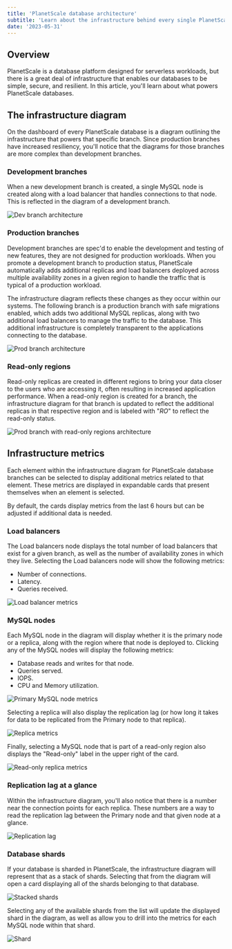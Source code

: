 ```yaml
---
title: 'PlanetScale database architecture'
subtitle: 'Learn about the infrastructure behind every single PlanetScale database'
date: '2023-05-31'
---
```


## Overview

PlanetScale is a database platform designed for serverless workloads, but there is a great deal of infrastructure that enables our databases to be simple, secure, and resilient. In this article, you'll learn about what powers PlanetScale databases.

## The infrastructure diagram

On the dashboard of every PlanetScale database is a diagram outlining the infrastructure that powers that specific branch. Since production branches have increased resiliency, you'll notice that the diagrams for those branches are more complex than development branches.

### Development branches

When a new development branch is created, a single MySQL node is created along with a load balancer that handles connections to that node. This is reflected in the diagram of a development branch.

![Dev branch architecture](/assets/docs/concepts/architecture/dev-infra.png)

### Production branches

Development branches are spec'd to enable the development and testing of new features, they are not designed for production workloads. When you promote a development branch to production status, PlanetScale automatically adds additional replicas and load balancers deployed across multiple availability zones in a given region to handle the traffic that is typical of a production workload.

The infrastructure diagram reflects these changes as they occur within our systems. The following branch is a production branch with safe migrations enabled, which adds two additional MySQL replicas, along with two additional load balancers to manage the traffic to the database. This additional infrastructure is completely transparent to the applications connecting to the database.

![Prod branch architecture](/assets/docs/concepts/architecture/prod-infra.png)

### Read-only regions

Read-only replicas are created in different regions to bring your data closer to the users who are accessing it, often resulting in increased application performance. When a read-only region is created for a branch, the infrastructure diagram for that branch is updated to reflect the additional replicas in that respective region and is labeled with "_RO_" to reflect the read-only status.

![Prod branch with read-only regions architecture](/assets/docs/concepts/architecture/prod-with-portals.png)

## Infrastructure metrics

Each element within the infrastructure diagram for PlanetScale database branches can be selected to display additional metrics related to that element. These metrics are displayed in expandable cards that present themselves when an element is selected.

By default, the cards display metrics from the last 6 hours but can be adjusted if additional data is needed.

### Load balancers

The Load balancers node displays the total number of load balancers that exist for a given branch, as well as the number of availability zones in which they live. Selecting the Load balancers node will show the following metrics:

- Number of connections.
- Latency.
- Queries received.

![Load balancer metrics](/assets/docs/concepts/architecture/load-balancer.png)

### MySQL nodes

Each MySQL node in the diagram will display whether it is the primary node or a replica, along with the region where that node is deployed to. Clicking any of the MySQL nodes will display the following metrics:

- Database reads and writes for that node.
- Queries served.
- IOPS.
- CPU and Memory utilization.

![Primary MySQL node metrics](/assets/docs/concepts/architecture/primary.png)

Selecting a replica will also display the replication lag (or how long it takes for data to be replicated from the Primary node to that replica).

![Replica metrics](/assets/docs/concepts/architecture/replica.png)

Finally, selecting a MySQL node that is part of a read-only region also displays the "Read-only" label in the upper right of the card.

![Read-only replica metrics](/assets/docs/concepts/architecture/read-only-replica.png)

### Replication lag at a glance

Within the infrastructure diagram, you'll also notice that there is a number near the connection points for each replica. These numbers are a way to read the replication lag between the Primary node and that given node at a glance.

![Replication lag](/assets/docs/concepts/architecture/replication-lag-overview.png)

### Database shards

If your database is sharded in PlanetScale, the infrastructure diagram will represent that as a stack of shards. Selecting that from the diagram will open a card displaying all of the shards belonging to that database.

![Stacked shards](/assets/docs/concepts/architecture/shard-stack.png)

Selecting any of the available shards from the list will update the displayed shard in the diagram, as well as allow you to drill into the metrics for each MySQL node within that shard.

![Shard](/assets/docs/concepts/architecture/shard.png)
